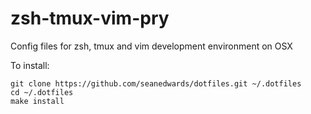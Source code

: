 # zsh-tmux-vim-pry
Config files for zsh, tmux and vim development environment on OSX

To install:

    git clone https://github.com/seanedwards/dotfiles.git ~/.dotfiles
    cd ~/.dotfiles
    make install
